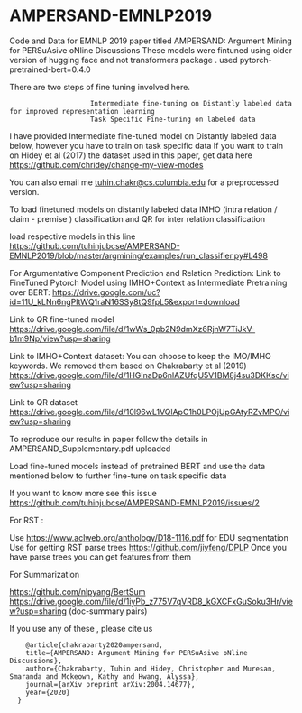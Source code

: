 # AMPERSAND-EMNLP2019
Code and Data for EMNLP 2019 paper titled  AMPERSAND: Argument Mining for PERSuAsive oNline Discussions
These models were fintuned using older version of hugging face and not transformers package . used pytorch-pretrained-bert=0.4.0


There are two steps of fine tuning involved here.
                
                        Intermediate fine-tuning on Distantly labeled data for improved representation learning
                        Task Specific Fine-tuning on labeled data
        
I have provided Intermediate fine-tuned model on Distantly labeled data below, however you have to train on task specific data
If you want to train on Hidey et al (2017) the dataset used in this paper, get data here
https://github.com/chridey/change-my-view-modes

You can also email me tuhin.chakr@cs.columbia.edu for a preprocessed version.

To load finetuned models on distantly labeled data IMHO (intra relation / claim - premise ) classification and QR for inter relation classification 

load respective models in this line
https://github.com/tuhinjubcse/AMPERSAND-EMNLP2019/blob/master/argmining/examples/run_classifier.py#L498


For Argumentative Component Prediction and Relation Prediction:
Link to FineTuned Pytorch Model using IMHO+Context as Intermediate Pretraining over BERT:
https://drive.google.com/uc?id=11U_kLNn6ngPltWQ1raN16SSy8tQ9fpL5&export=download

Link to QR fine-tuned model
https://drive.google.com/file/d/1wWs_0pb2N9dmXz6RjnW7TiJkV-b1m9Np/view?usp=sharing



Link to IMHO+Context dataset: 
You can choose to keep the IMO/IMHO keywords. We removed them based on Chakrabarty et al (2019)
https://drive.google.com/file/d/1HGInaDp6nlAZUfqU5V1BM8j4su3DKKsc/view?usp=sharing

Link to QR dataset
https://drive.google.com/file/d/10l96wL1VQlApC1h0LPOjUpGAtyRZvMPO/view?usp=sharing


To reproduce our results in paper follow the details in AMPERSAND_Supplementary.pdf uploaded

Load fine-tuned models instead of pretrained BERT and use the data mentioned below to further fine-tune on task specific data

If you want to know more see this issue
https://github.com/tuhinjubcse/AMPERSAND-EMNLP2019/issues/2


For RST :

Use https://www.aclweb.org/anthology/D18-1116.pdf for EDU segmentation
Use for getting RST parse trees https://github.com/jiyfeng/DPLP
Once you have parse trees you can get features from them




For Summarization

https://github.com/nlpyang/BertSum
https://drive.google.com/file/d/1iyPb_z775V7qVRD8_kGXCFxGuSoku3Hr/view?usp=sharing (doc-summary pairs)



If you use any of these , please cite us

        @article{chakrabarty2020ampersand,
        title={AMPERSAND: Argument Mining for PERSuAsive oNline Discussions},
        author={Chakrabarty, Tuhin and Hidey, Christopher and Muresan, Smaranda and Mckeown, Kathy and Hwang, Alyssa},
        journal={arXiv preprint arXiv:2004.14677},
        year={2020}
      }







